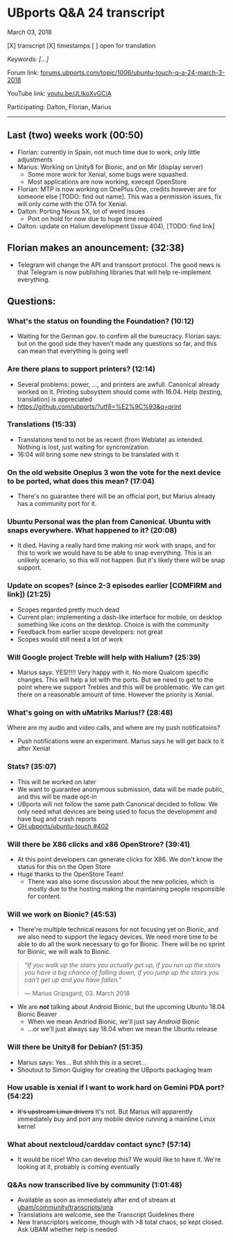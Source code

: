 # UBports Q&A 24 transcript
March 03, 2018

[X] transcript
[X] timestamps
[ ] open for translation

*Keywords:	[...]*

Forum link:	[forums.ubports.com/topic/1006/ubuntu-touch-q-a-24-march-3-2018](https://forums.ubports.com/topic/1006/ubuntu-touch-q-a-24-march-3-2018)

YouTube link:	[youtu.be/JLIkoXvGCiA](https://youtu.be/JLIkoXvGCiA)

Participating: Dalton, Florian, Marius

--------

## Last (two) weeks work (00:50)
- Florian: currently in Spain, not much time due to work, only little adjustments
- Marius: Working on Unity8 for Bionic, and on Mir (display server)
	- Some more work for Xenial, some bugs were squashed.
	- Most applications are now working, execept OpenStore
- Florian: MTP is now working on OnePlus One, credits however are for someone else [TODO: find out name]. This was a permission issues, fix will only come with the OTA for Xenial.
- Dalton: Porting Nexus 5X, lot of weird issues
	- Port on hold for now due to huge time required
- Dalton: update on Halium development (issue 404), [TODO: find link]

## Florian makes an anouncement: (32:38)
- Telegram will change the API and transport protocol. The good news is that Telegram is now publishing libraries that will help re-implement everything.

## Questions:

### What's the status on founding the Foundation? (10:12)
- Waiting for the German gov. to confirm all the bureucracy. Florian says: but on the good side they haven't made any questions so far, and this can mean that everything is going well

### Are there plans to support printers? (12:14)
- Several problems: power, ..., and printers are awfull. Canonical already worked on it. Printing subsystem should come with 16.04. Help (testing, translation) is appreciated
- https://github.com/ubports/?utf8=%E2%9C%93&q=print

### Translations (15:33)
- Translations tend to not be as recent (from Weblate) as intended. Nothing is lost, just waiting for syncronization.
- 16:04 will bring some new strings to be translated with it

### On the old website Oneplus 3 won the vote for the next device to be ported, what does this mean? (17:04)
- There's no guarantee there will be an official port, but Marius already has a community port for it.

### Ubuntu Personal was the plan from Canonical. Ubuntu with snaps everywhere. What happened to it? (20:08)
- It died. Having a really hard time making mir work with snaps, and for this to work we would have to be able to snap everything. This is an unlikely scenario, so this will not happen. But it's likely there will be snap support.

### Update on scopes? (since 2-3 episodes earlier [COMFIRM and link]) (21:25)
- Scopes regarded pretty much dead
- Current plan: implementing a dash-like interface for mobile, on desktop something like icons on the desktop. Choice is with the community
- Feedback from earlier scope developers: not great
- Scopes would still need a lot of work

### Will Google project Treble will help with Halium? (25:39)
- Marius says: YES!!!!! Very happy with it. No more Qualcom specific changes. This will help a lot with the ports. But we need to get to the point where we support Trebles and this will be problematic. We can get there on a reasonable amount of time. However the priority is Xenial.

### What's going on with uMatriks Marius!? (28:48)
Where are my audio and video calls, and where are my push notificatoins?
- Push notifications were an experiment. Marius says he will get back to it after Xenial

### Stats? (35:07)
- This will be worked on later
- We want to guarantee anonymous submission, data will be made public, and this will be made opt-in
- UBports will not follow the same path Canonical decided to follow. We only need what devices are being used to focus the development and have bug and crash reports
- [GH ubports/ubuntu-touch #402](https://github.com/ubports/ubuntu-touch/issues/402)

### Will there be X86 clicks and x86 OpenStrore? (39:41)
- At this point developers can generate clicks for X86. We don't know the status for this on the Open Store
- Huge thanks to the OpenStore Team!
	- There was also some discussion about the new policies, which is mostly due to the hosting making the maintaining people responsible for content.

### Will we work on Bionic? (45:53)
- There're multiple technical reasons for not focusing yet on Bionic, and we also need to support the legacy devices. We need more time to be able to do all the work necessary to go for Bionic. There will be no sprint for Bionic, we will walk to Bionic.

> *"If you walk up the stairs you actually get up, if you run up the stairs you have a big chance of falling down, if you jump up the stairs you can't get up and you have fallen."*
> 
> — Marius Gripsgard, 03. March 2018

- We are ***not*** talking about Android Bionic, but the upcoming Ubuntu 18.04 Bionic Beaver
	- When we mean Andriod Bionic, we'll just say *Android* Bionic
	- ...or we'll just always say 18.04 when we mean the Ubuntu release

### Will there be Unity8 for Debian? (51:35)
- Marius says: Yes... But shhh this is a secret...
- Shoutout to Simon Quigley for creating the UBports packaging team

### How usable is xenial if I want to work hard on Gemini PDA port? (54:22)
- ~~It's upstream Linux drivers~~ It's not. But Marius will apparently immediately buy and port any mobile device running a mainline Linux kernel

### What about nextcloud/carddav contact﻿ sync? (57:14)
- It would be nice! Who can develop this? We would like to have it. We're looking at it, probably is coming eventually

### Q&As now transcribed live by community (1:01:48)
- Available as soon as immediately after end of stream at [ubam/community/transcripts/qna](https://github.com/ubam/community/tree/transcript-QnA/transcripts/qna)
- Translations are welcome, see the Transcript Guidelines there
- New transcriptors welcome, though with >8 total chaos, so kept closed. Ask UBAM whether help is needed
